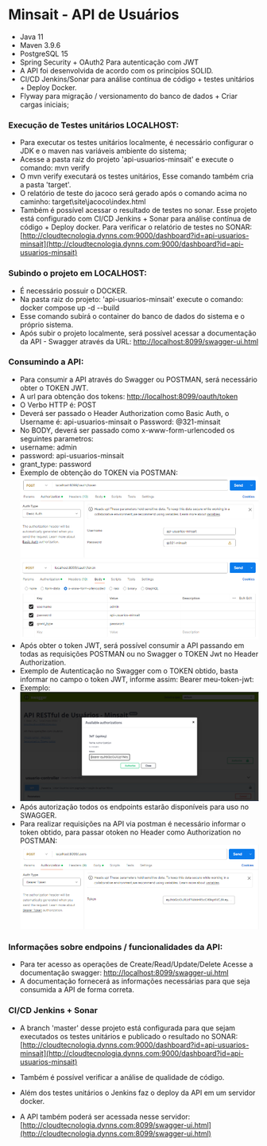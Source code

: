 # Minsait - API de Usuários

* Java 11
* Maven 3.9.6
* PostgreSQL 15
* Spring Security + OAuth2 Para autenticação com JWT
* A API foi desenvolvida de acordo com os princípios SOLID.
* CI/CD Jenkins/Sonar para análise contínua de código + testes unitários + Deploy Docker.
* Flyway para migração / versionamento do banco de dados + Criar cargas iniciais;

### Execução de Testes unitários LOCALHOST:

* Para executar os testes unitários localmente, é necessário configurar o JDK e o maven nas
  variáveis ambiente do sistema;
* Acesse a pasta raiz do projeto 'api-usuarios-minsait' e execute o comando:  mvn verify
* O mvn verify executará os testes unitários, Esse comando também cria a pasta 'target'.
* O relatório de teste do jacoco será gerado após o comando acima no
  caminho: target\site\jacoco\index.html
* Também é possível acessar o resultado de testes no sonar. Esse projeto está configurado
  com CI/CD Jenkins + Sonar para análise contínua de código + Deploy docker.
  Para verificar o relatório de testes no
  SONAR:  [http://cloudtecnologia.dynns.com:9000/dashboard?id=api-usuarios-minsait](http://cloudtecnologia.dynns.com:9000/dashboard?id=api-usuarios-minsait)

### Subindo o projeto em LOCALHOST:

* É necessário possuir o DOCKER.
* Na pasta raiz do projeto: 'api-usuarios-minsait' execute o comando: docker compose up -d --build
* Esse comando subirá o container do banco de dados do sistema e o próprio sistema.
* Após subir o projeto localmente, será possível acessar a documentação da API - Swagger através
  da URL: [http://localhost:8099/swagger-ui.html](http://localhost:8099/swagger-ui.html)

### Consumindo a API:

* Para consumir a API através do Swagger ou POSTMAN, será necessário obter o TOKEN JWT.
* A url para obtenção dos tokens: [http://localhost:8099/oauth/token](http://localhost:8099/oauth/token)
* O Verbo HTTP é: POST
* Deverá ser passado o Header Authorization como Basic Auth,
  o Username é: api-usuarios-minsait
  o Password: @321-minsait
* No BODY, deverá ser passado como x-www-form-urlencoded os seguintes parametros:
* username: admin
* password: api-usuarios-minsait
* grant_type: password
* Exemplo de obtenção do TOKEN via POSTMAN:
  ![Alt text](assets/token1.PNG)
  ![Alt text](assets/token2.PNG)
* Após obter o token JWT, será possível consumir a API passando em todas as requisições POSTMAN
  ou no Swagger o TOKEN Jwt no Header Authorization.
* Exemplo de Autenticação no Swagger com o TOKEN obtido, basta informar no campo
  o token JWT, informe assim:  Bearer meu-token-jwt:
* Exemplo:
  ![Alt text](assets/auth-swagger.PNG)
* Após autorização todos os endpoints estarão disponíveis para uso no SWAGGER.
* Para realizar requisições na API via postman é necessário informar o token obtido,
  para passar otoken no Header como Authorization no POSTMAN:
  ![Alt text](assets/token-postman.PNG)

### Informações sobre endpoins / funcionalidades da API:

* Para ter acesso as operações de Create/Read/Update/Delete
  Acesse a documentação swagger: [http://localhost:8099/swagger-ui.html](http://localhost:8099/swagger-ui.html)
* A documentação fornecerá as informações necessárias para que seja consumida a API de forma correta.

### CI/CD Jenkins + Sonar

* A branch 'master' desse projeto está configurada para que sejam executados os testes unitários
  e publicado o resultado no
  SONAR:  [http://cloudtecnologia.dynns.com:9000/dashboard?id=api-usuarios-minsait](http://cloudtecnologia.dynns.com:9000/dashboard?id=api-usuarios-minsait)

* Também é possível verificar a análise de qualidade de código.
* Além dos testes unitários o Jenkins faz o deploy da API em um servidor docker.
* A API também poderá ser acessada nesse
  servidor:  [http://cloudtecnologia.dynns.com:8099/swagger-ui.html](http://cloudtecnologia.dynns.com:8099/swagger-ui.html)